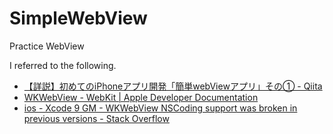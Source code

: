 # SimpleWebView
Practice WebView

I referred to the following.

- [【詳説】初めてのiPhoneアプリ開発「簡単webViewアプリ」その① - Qiita](https://qiita.com/yuinchirn/items/59d54d318cce48772df0)
- [WKWebView - WebKit | Apple Developer Documentation](https://developer.apple.com/documentation/webkit/wkwebview)
- [ios - Xcode 9 GM - WKWebView NSCoding support was broken in previous versions - Stack Overflow](https://stackoverflow.com/questions/46221577/xcode-9-gm-wkwebview-nscoding-support-was-broken-in-previous-versions)

